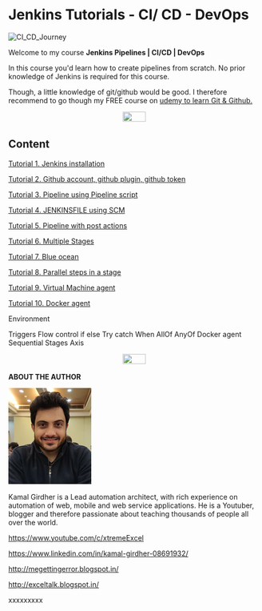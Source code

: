 # Jenkins Tutorials - CI/ CD - DevOps

![CI_CD_Journey](/images/journey.png)

Welcome to my course **Jenkins Pipelines | CI/CD | DevOps**

In this course you'd learn how to create pipelines from scratch. No prior knowledge of Jenkins is required for this course.

Though, a little knowledge of git/github would be good. I therefore recommend to go though my FREE course on [udemy to learn Git & Github.](https://www.udemy.com/course/gitandgithub/?referralCode=2799194A0FCC520AB4C3)


<p align="center">
<a href="https://www.youtube.com/c/xtremeexcel?sub_confirmation=1"><img src="/images/subscribe.gif" width="30%" height="30%"></a>
</p>


## Content

[Tutorial 1. Jenkins installation](/Tutorial_01/README.md)

[Tutorial 2. Github account, github plugin, github token](/Tutorial_02/README.md)

[Tutorial 3. Pipeline using Pipeline script](/Tutorial_03/README.md)

[Tutorial 4. JENKINSFILE using SCM](/Tutorial_04/README.md)

[Tutorial 5. Pipeline with post actions](/Tutorial_05/README.md)

[Tutorial 6. Multiple Stages](/Tutorial_06/README.md)

[Tutorial 7. Blue ocean](/Tutorial_07/README.md)

[Tutorial 8. Parallel steps in a stage](/Tutorial_08/README.md)

[Tutorial 9. Virtual Machine agent](/Tutorial_09/README.md)

[Tutorial 10. Docker agent](/Tutorial10/README.md)


Environment

Triggers
Flow control if else
Try catch
When
AllOf AnyOf
Docker agent
Sequential Stages
Axis




<p align="center">
<a href="https://www.youtube.com/c/xtremeexcel?sub_confirmation=1"><img src="/images/subscribe.gif" width="30%" height="30%"></a>
</p>



**ABOUT THE AUTHOR**

![Kamal](images/kamal.png)

Kamal Girdher is a Lead automation architect, with rich experience on automation of web, mobile and web service applications. He is a Youtuber, blogger and therefore passionate about teaching thousands of people all over the world.

https://www.youtube.com/c/xtremeExcel

https://www.linkedin.com/in/kamal-girdher-08691932/

http://megettingerror.blogspot.in/

http://exceltalk.blogspot.in/

xxxxxxxxx